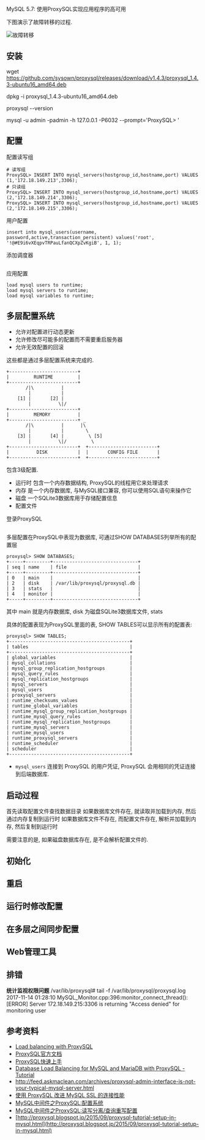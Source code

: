 MySQL 5.7: 使用ProxySQL实现应用程序的高可用

下图演示了故障转移的过程.

![故障转移](http://img.voidcn.com/vcimg/000/005/595/164_95d_2a5.png)

## 安装

wget https://github.com/sysown/proxysql/releases/download/v1.4.3/proxysql_1.4.3-ubuntu16_amd64.deb

dpkg -i proxysql_1.4.3-ubuntu16_amd64.deb

proxysql --version


mysql -u admin -padmin -h 127.0.0.1 -P6032 --prompt='ProxySQL> '

## 配置

配置读写组

```
# 读写组
ProxySQL> INSERT INTO mysql_servers(hostgroup_id,hostname,port) VALUES (1,'172.18.149.213',3306);
# 只读组
ProxySQL> INSERT INTO mysql_servers(hostgroup_id,hostname,port) VALUES (2,'172.18.149.214',3306);
ProxySQL> INSERT INTO mysql_servers(hostgroup_id,hostname,port) VALUES (2,'172.18.149.215',3306);
```

用户配置

```
insert into mysql_users(username, password,active,transaction_persistent) values('root', '!@#E9i6vXEqpvTRPauLfanQCXpZvKgiB', 1, 1);
```

添加调度器

```
```

应用配置

```
load mysql users to runtime;
load mysql servers to runtime;
load mysql variables to runtime;
```

## 多层配置系统


- 允许对配置进行动态更新
- 允许修改尽可能多的配置而不需要重启服务器
- 允许无效配置的回滚

这些都是通过多层配置系统来完成的.

```
+-------------------------+
|         RUNTIME         |
+-------------------------+
       /|\          |
        |           |
    [1] |       [2] |
        |          \|/
+-------------------------+
|         MEMORY          |
+-------------------------+ _
       /|\          |      |\
        |           |        \
    [3] |       [4] |         \ [5]
        |          \|/         \
+-------------------------+  +-------------------------+
|          DISK           |  |       CONFIG FILE       |
+-------------------------+  +-------------------------+
```

包含3级配置.

- 运行时
包含一个内存数据结构, ProxySQL的线程用它来处理请求
- 内存
是一个内存数据库, 与MySQL接口兼容, 你可以使用SQL语句来操作它
- 磁盘
一个SQLite3数据库用于存储配置信息
- 配置文件


登录ProxySQL

```
```


多层配置在ProxySQL中表现为数据库, 可通过SHOW DATABASES列举所有的配置层

```
proxysql> SHOW DATABASES;
+-----+---------+-------------------------------+
| seq | name    | file                          |
+-----+---------+-------------------------------+
| 0   | main    |                               |
| 2   | disk    | /var/lib/proxysql/proxysql.db |
| 3   | stats   |                               |
| 4   | monitor |                               |
+-----+---------+-------------------------------+
```

其中 main 就是内存数据库, disk 为磁盘SQLite3数据库文件, stats


具体的配置表现为ProxySQL里面的表, SHOW TABLES可以显示所有的配置表:

```
proxysql> SHOW TABLES;
+--------------------------------------------+
| tables                                     |
+--------------------------------------------+
| global_variables                           |
| mysql_collations                           |
| mysql_group_replication_hostgroups         |
| mysql_query_rules                          |
| mysql_replication_hostgroups               |
| mysql_servers                              |
| mysql_users                                |
| proxysql_servers                           |
| runtime_checksums_values                   |
| runtime_global_variables                   |
| runtime_mysql_group_replication_hostgroups |
| runtime_mysql_query_rules                  |
| runtime_mysql_replication_hostgroups       |
| runtime_mysql_servers                      |
| runtime_mysql_users                        |
| runtime_proxysql_servers                   |
| runtime_scheduler                          |
| scheduler                                  |
+--------------------------------------------+
```


- `mysql_users` 连接到 ProxySQL 的用户凭证, ProxySQL 会用相同的凭证连接到后端数据库.

## 启动过程

首先读取配置文件查找数据目录
如果数据库文件存在, 就读取并加载到内存, 然后通过内存复制到运行时
如果数据库文件不存在, 而配置文件存在, 解析并加载到内存, 然后复制到运行时

需要注意的是, 如果磁盘数据库存在, 是不会解析配置文件的.

## 初始化

## 重启

## 运行时修改配置

## 在多层之间同步配置

## Web管理工具

## 排错



**统计监视权限问题**
/var/lib/proxysql# tail -f /var/lib/proxysql/proxysql.log
2017-11-14 01:28:10 MySQL_Monitor.cpp:396:monitor_connect_thread(): [ERROR] Server 172.18.149.215:3306 is returning "Access denied" for monitoring user



## 参考资料

- [Load balancing with ProxySQL](https://www.percona.com/doc/percona-xtradb-cluster/LATEST/howtos/proxysql.html)
- [ProxySQL官方文档](https://github.com/sysown/proxysql/tree/master/doc)
- [ProxySQL快速上手](http://blog.csdn.net/cug_jiang126com/article/details/73167912)
- [Database Load Balancing for MySQL and MariaDB with ProxySQL - Tutorial](https://severalnines.com/resources/tutorials/proxysql-tutorial-mysql-mariadb)
- http://feed.askmaclean.com/archives/proxysql-admin-interface-is-not-your-typical-mysql-server.html
- [使用 ProxySQL 改进 MySQL SSL 的连接性能](http://blog.jobbole.com/112576/)
- [MySQL中间件之ProxySQL:配置系统](http://www.fordba.com/mysql_proxysql_cf_sys.html)
- [MySQL中间件之ProxySQL:读写分离/查询重写配置](http://www.fordba.com/mysql_proxysql_rw_split.html)
- [http://proxysql.blogspot.jp/2015/09/proxysql-tutorial-setup-in-mysql.html](http://proxysql.blogspot.jp/2015/09/proxysql-tutorial-setup-in-mysql.html)
